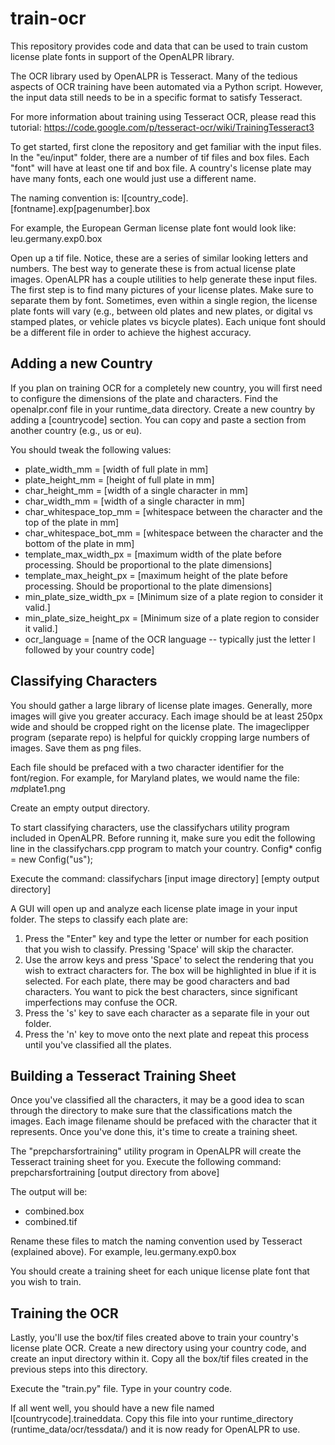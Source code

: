 train-ocr
=========

This repository provides code and data that can be used to train custom license plate fonts in support of the OpenALPR library.

The OCR library used by OpenALPR is Tesseract.  Many of the tedious aspects of OCR training have been automated via a Python script.  However, the input data still needs to be in a specific format to satisfy Tesseract.

For more information about training using Tesseract OCR, please read this tutorial: https://code.google.com/p/tesseract-ocr/wiki/TrainingTesseract3

To get started, first clone the repository and get familiar with the input files.  In the "eu/input" folder, there are a number of tif files and box files.  Each "font" will have at least one tif and box file.  A country's license plate may have many fonts, each one would just use a different name.

The naming convention is:
l[country_code].[fontname].exp[pagenumber].box

For example, the European German license plate font would look like:
leu.germany.exp0.box

Open up a tif file.  Notice, these are a series of similar looking letters and numbers.  The best way to generate these is from actual license plate images.  OpenALPR has a couple utilities to help generate these input files.  The first step is to find many pictures of your license plates.  Make sure to separate them by font.  Sometimes, even within a single region, the license plate fonts will vary (e.g., between old plates and new plates, or digital vs stamped plates, or vehicle plates vs bicycle plates).  Each unique font should be a different file in order to achieve the highest accuracy.

Adding a new Country
--------------------
If you plan on training OCR for a completely new country, you will first need to configure the dimensions of the plate and characters.  Find the openalpr.conf file in your runtime_data directory.  Create a new country by adding a [countrycode] section.  You can copy and paste a section from another country (e.g., us or eu).  

You should tweak the following values:

  - plate_width_mm = [width of full plate in mm]
  - plate_height_mm = [height of full plate in mm]
  - char_height_mm = [width of a single character in mm]
  - char_width_mm = [width of a single character in mm]
  - char_whitespace_top_mm = [whitespace between the character and the top of the plate in mm]
  - char_whitespace_bot_mm = [whitespace between the character and the bottom of the plate in mm]
  - template_max_width_px = [maximum width of the plate before processing.  Should be proportional to the plate dimensions]
  - template_max_height_px = [maximum height of the plate before processing.  Should be proportional to the plate dimensions]
  - min_plate_size_width_px = [Minimum size of a plate region to consider it valid.]
  - min_plate_size_height_px = [Minimum size of a plate region to consider it valid.]
  - ocr_language = [name of the OCR language -- typically just the letter l followed by your country code]


Classifying Characters
----------------------

You should gather a large library of license plate images.  Generally, more images will give you greater accuracy.  Each image should be at least 250px wide and should be cropped right on the license plate.  The imageclipper program (separate repo) is helpful for quickly cropping large numbers of images.  Save them as png files.

Each file should be prefaced with a two character identifier for the font/region.  For example, for Maryland plates, we would name the file:
*md*plate1.png

Create an empty output directory.

To start classifying characters, use the classifychars utility program included in OpenALPR.  Before running it, make sure you edit the following line in the classifychars.cpp program to match your country.
  Config* config = new Config("us");
  
Execute the command:
  classifychars [input image directory] [empty output directory]

A GUI will open up and analyze each license plate image in your input folder.  The steps to classify each plate are:
  1. Press the "Enter" key and type the letter or number for each position that you wish to classify.  Pressing 'Space' will skip the character.
  2. Use the arrow keys and press 'Space' to select the rendering that you wish to extract characters for.  The box will be highlighted in blue if it is selected.  For each plate, there may be good characters and bad characters.  You want to pick the best characters, since significant imperfections may confuse the OCR.
  3. Press the 's' key to save each character as a separate file in your out folder.
  4. Press the 'n' key to move onto the next plate and repeat this process until you've classified all the plates.


Building a Tesseract Training Sheet
-----------------------------------

Once you've classified all the characters, it may be a good idea to scan through the directory to make sure that the classifications match the images.  Each image filename should be prefaced with the character that it represents.  Once you've done this, it's time to create a training sheet.

The "prepcharsfortraining" utility program in OpenALPR will create the Tesseract training sheet for you.  Execute the following command:
prepcharsfortraining [output directory from above]

The output will be:
  - combined.box
  - combined.tif

Rename these files to match the naming convention used by Tesseract (explained above).  For example, leu.germany.exp0.box

You should create a training sheet for each unique license plate font that you wish to train.

Training the OCR
----------------

Lastly, you'll use the box/tif files created above to train your country's license plate OCR.  Create a new directory using your country code, and create an input directory within it.  Copy all the box/tif files created in the previous steps into this directory.

Execute the "train.py" file.  Type in your country code.

If all went well, you should have a new file named l[countrycode].traineddata.  Copy this file into your runtime_directory (runtime_data/ocr/tessdata/) and it is now ready for OpenALPR to use.


